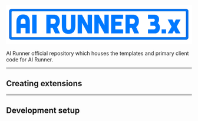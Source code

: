 [![Banner](banner.png)](https://capsizegames.itch.io/ai-runner)

AI Runner official repository which houses the templates and primary client code for AI Runner.

---

## Creating extensions

---

## Development setup
